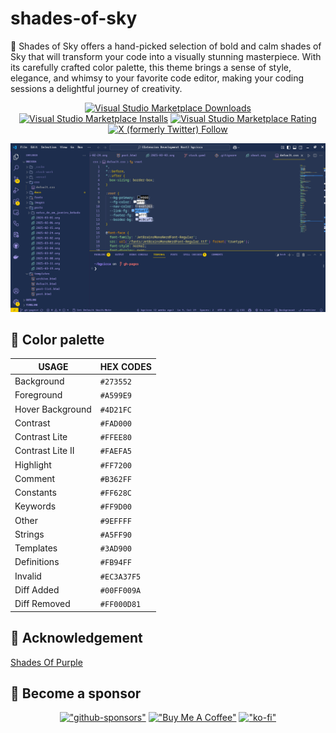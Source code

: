 # shades-of-sky 

🦄 Shades of Sky offers a hand-picked selection of bold and calm shades of Sky that will transform your code into a visually stunning masterpiece. With its carefully crafted color palette, this theme brings a sense of style, elegance, and whimsy to your favorite code editor, making your coding sessions a delightful journey of creativity. 

<div align="center"> 

[![Visual Studio Marketplace Downloads](https://img.shields.io/visual-studio-marketplace/d/thebigcicca.shades-of-sky?color=273552)](https://marketplace.visualstudio.com/items?itemName=thebigcicca.shades-of-sky)
[![Visual Studio Marketplace Installs](https://img.shields.io/visual-studio-marketplace/i/thebigcicca.shades-of-sky?color=273552)](https://marketplace.visualstudio.com/items?itemName=thebigcicca.shades-of-sky)
[![Visual Studio Marketplace Rating](https://img.shields.io/visual-studio-marketplace/r/thebigcicca.shades-of-sky?color=273552)](https://marketplace.visualstudio.com/items?itemName=thebigcicca.shades-of-sky)
[![X (formerly Twitter) Follow](https://img.shields.io/twitter/follow/thebigcicca?color=273552)](https://x.com/thebigcicca)

</div>

![shades-of-sky preview](./Shades-Of-Sky.png)

## 🎨 Color palette

|      USAGE       |                                HEX CODES                                 |
| ---------------- | ------------------------------------------------------------------------ |
| Background       |  `#273552`       |
| Foreground       |  `#A599E9`       |
| Hover Background |  `#4D21FC`       |
| Contrast         |  `#FAD000`       |
| Contrast Lite    |  `#FFEE80`       |
| Contrast Lite II |  `#FAEFA5`       |
| Highlight        |  `#FF7200`       |
| Comment          |  `#B362FF`       |
| Constants        |  `#FF628C`       |
| Keywords         |  `#FF9D00`       |
| Other            |  `#9EFFFF`       |
| Strings          |  `#A5FF90`       |
| Templates        |  `#3AD900`       |
| Definitions      |  `#FB94FF`       |
| Invalid          |  `#EC3A37F5` |
| Diff Added       |  `#00FF009A` |
| Diff Removed     |  `#FF000D81` |

## 👏 Acknowledgement

[Shades Of Purple](https://github.com/ahmadawais/shades-of-purple-vscode)

## 💙 Become a sponsor

<div align="center">

[!["github-sponsors"](https://img.shields.io/badge/sponsor-30363D?style=for-the-badge&logo=GitHub-Sponsors&logoColor=#white)](https://github.com/sponsors/thebigcicca/)
[!["Buy Me A Coffee"](https://www.buymeacoffee.com/assets/img/custom_images/orange_img.png)](https://buymeacoffee.com/ciccabr9p)
[!["ko-fi"](https://img.shields.io/badge/Ko--fi-F16061?style=for-the-badge&logo=ko-fi&logoColor=white)](https://ko-fi.com/brunociccarinoo)
</div>
